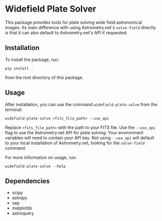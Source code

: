 # Widefield Plate Solver

This package provides tools for plate solving wide field astronomical images.
Its main difference with using Astrometry.net's `solve-field` directly is that it can also default to Astrometry.net's API if 
requested. 


## Installation

To install the package, run:
```
pip install .
```

from the root directory of this package.

## Usage

After installation, you can use the command `widefield-plate-solve` from the terminal:

```
widefield-plate-solve <fits_file_path> --use_api
```
Replace `<fits_file_path>` with the path to your FITS file. 
Use the `--use_api` flag to use the Astrometry.net API for plate solving: Your environment variables will need to contain your
API key.
Not using `--use_api` will default to your local installation of Astrometry.net, looking for the `solve-field` command.

For more information on usage, run:

```
widefield-plate-solve --help
```

## Dependencies

- scipy
- astropy
- sep
- matplotlib
- astroquery
